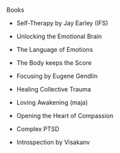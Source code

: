
Books

- Self-Therapy by Jay Earley (IFS)
- Unlocking the Emotional Brain
- The Language of Emotions
- The Body keeps the Score
- Focusing by Eugene Gendlin
- Healing Collective Trauma
- Loving Awakening (maja)
- Opening the Heart of Compassion
- Complex PTSD

- Introspection by Visakanv